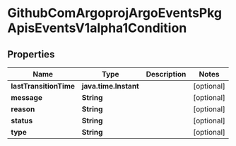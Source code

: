

# GithubComArgoprojArgoEventsPkgApisEventsV1alpha1Condition


## Properties

Name | Type | Description | Notes
------------ | ------------- | ------------- | -------------
**lastTransitionTime** | **java.time.Instant** |  |  [optional]
**message** | **String** |  |  [optional]
**reason** | **String** |  |  [optional]
**status** | **String** |  |  [optional]
**type** | **String** |  |  [optional]



